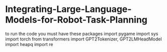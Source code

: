 # Integrating-Large-Language-Models-for-Robot-Task-Planning
to run the code you must have these packages
import pygame
import sys
import torch
from transformers import GPT2Tokenizer, GPT2LMHeadModel
import heapq
import re

